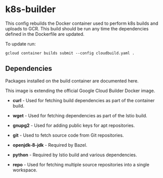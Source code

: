 # k8s-builder

This config rebuilds the Docker container used to perform k8s builds and
uploads to GCR.  This build should be run any time the dependencies defined in
the Dockerfile are updated.

To update run:
```
gcloud container builds submit --config cloudbuild.yaml .
```

## Dependencies

Packages installed on the build container are documented here.

This image is extending the official Google Cloud Builder Docker image.

- **curl** - Used for fetching build dependencies as part of the container
  build.
- **wget** - Used for fetching dependencies as part of the Istio build.
- **gnupg2** - Used for adding public keys for apt repositories.

- **git** - Used to fetch source code from Git repositories.
- **openjdk-8-jdk** - Required by Bazel.
- **python** - Required by Istio build and various dependencies.
- **repo** - Used for fetching multiple source repositories into a single
  workspace.
